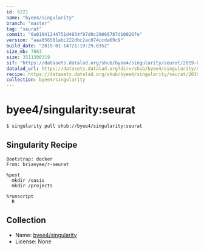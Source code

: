 ```yaml
---
id: 6221
name: "byee4/singularity"
branch: "master"
tag: "seurat"
commit: "0a01841244751d4834f07d9c29066787d10026fe"
version: "aaa056581abc222dbc2ac074ccda69c9"
build_date: "2019-01-14T21:19:29.835Z"
size_mb: 7863
size: 3511308319
sif: "https://datasets.datalad.org/shub/byee4/singularity/seurat/2019-01-14-0a018412-aaa05658/aaa056581abc222dbc2ac074ccda69c9.simg"
datalad_url: https://datasets.datalad.org?dir=/shub/byee4/singularity/seurat/2019-01-14-0a018412-aaa05658/
recipe: https://datasets.datalad.org/shub/byee4/singularity/seurat/2019-01-14-0a018412-aaa05658/Singularity
collection: byee4/singularity
---
```


# byee4/singularity:seurat

```bash
$ singularity pull shub://byee4/singularity:seurat
```

## Singularity Recipe

```singularity
Bootstrap: docker
From: brianyee/r-seurat

%post
  mkdir /oasis
  mkdir /projects

%runscript
  R
```

## Collection

 - Name: [byee4/singularity](https://github.com/byee4/singularity)
 - License: None

